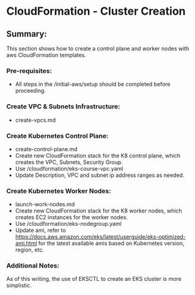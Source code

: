 # CloudFormation - Cluster Creation

## Summary:
This section shows how to create a control plane and worker nodes with aws CloudFormation templates.

### Pre-requisites:
- All steps in the /initial-aws/setup should be completed before proceeding.


### Create VPC & Subnets Infrastructure:
- create-vpcs.md

### Create Kubernetes Control Plane:
- create-control-plane.md 
- Create new CloudFormation stack for the K8 control plane, which creates the VPC, Subnets, Security Group.
- Use /cloudformation/eks-course-vpc.yaml
- Update Description, VPC and subnet ip address ranges as needed.

### Create Kubernetes Worker Nodes: 
- launch-work-nodes.md
- Create new CloudFormation stack for the K8 worker nodes, which creates EC2 instances for the worker nodes.
- Use /cloudformation/eks-nodegroup.yaml
- Update ami, refer to https://docs.aws.amazon.com/eks/latest/userguide/eks-optimized-ami.html for the latest available amis based on Kubernetes version, region, etc.


### Additional Notes:
As of this writing, the use of EKSCTL to create an EKS cluster is more simplistic.  